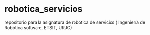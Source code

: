 # robotica_servicios
repositorio para la asignatura de robótica de servicios ( Ingeniería de Robótica software, ETSIT, URJC)
